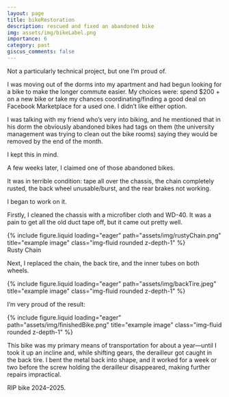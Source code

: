 ```yaml
---
layout: page
title: bikeRestoration
description: rescued and fixed an abandoned bike
img: assets/img/bikeLabel.png
importance: 6
category: past
giscus_comments: false
---
```

Not a particularly technical project, but one I’m proud of.

I was moving out of the dorms into my apartment and had begun looking for a bike to make the longer commute easier. My choices were: spend \$200 + on a new bike or take my chances coordinating/finding a good deal on Facebook Marketplace for a used one. I didn’t like either option.

I was talking with my friend who’s very into biking, and he mentioned that in his dorm the obviously abandoned bikes had tags on them (the university management was trying to clean out the bike rooms) saying they would be removed by the end of the month.

I kept this in mind.

A few weeks later, I claimed one of those abandoned bikes.

It was in terrible condition: tape all over the chassis, the chain completely rusted, the back wheel unusable/burst, and the rear brakes not working.

I began to work on it.

Firstly, I cleaned the chassis with a microfiber cloth and WD-40. It was a pain to get all the old duct tape off, but it came out pretty well.

<div class="row justify-content-sm-center">
    <div class="col-12 col-lg-10 mt-3 mt-md-0">
        {% include figure.liquid loading="eager" path="assets/img/rustyChain.png" title="example image" class="img-fluid rounded z-depth-1" %}
    </div>
</div>
<div class="caption">
    Rusty Chain
</div>

Next, I replaced the chain, the back tire, and the inner tubes on both wheels.

<div class="row justify-content-sm-center">
    <div class="col-12 col-lg-10 mt-3 mt-md-0">
        {% include figure.liquid loading="eager" path="assets/img/backTire.jpeg" title="example image" class="img-fluid rounded z-depth-1" %}
    </div>
</div>

I’m very proud of the result:


<div class="row justify-content-sm-center">
    <div class="col-12 col-lg-10 mt-3 mt-md-0">
        {% include figure.liquid loading="eager" path="assets/img/finishedBike.png" title="example image" class="img-fluid rounded z-depth-1" %}
    </div>
</div>

This bike was my primary means of transportation for about a year—until I took it up an incline and, while shifting gears, the derailleur got caught in the back tire. I bent the metal back into shape, and it worked for a week or two before the screw holding the derailleur disappeared, making further repairs impractical.

RIP bike 2024–2025.
